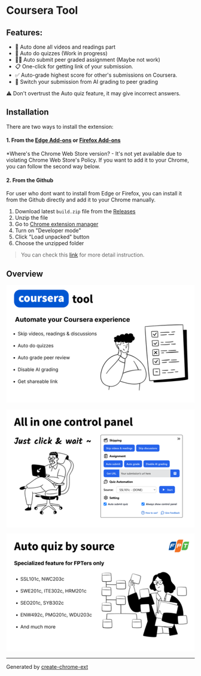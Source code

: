 # Coursera Tool

## Features:

- 📑 Auto done all videos and readings part
- 💯 Auto do quizzes (Work in progress)
- 👨‍🎓 Auto submit peer graded assignment (Maybe not work)
- 📋 One-click for getting link of your submission.
- ✅ Auto-grade highest score for other's submissions on Coursera.
- 🤖 Switch your submission from AI grading to peer grading

⚠ Don't overtrust the Auto quiz feature, it may give incorrect answers.

## Installation

There are two ways to install the extension:

#### 1. From the [Edge Add-ons](https://microsoftedge.microsoft.com/addons/detail/coursera-toolkit-helper/cpebdnelbbfbnjbdafkkcgbbgbdbhhgb) or [Firefox Add-ons](https://addons.mozilla.org/en-GB/firefox/addon/coursera-tool/)

\*Where's the Chrome Web Store version? - It's not yet available due to violating Chrome Web Store's Policy. If you want to add it to your Chrome, you can follow the second way below.

#### 2. From the Github

For user who dont want to install from Edge or Firefox, you can install it from the Github directly and add it to your Chrome manually.

1. Download latest `build.zip` file from the [Releases](https://github.com/Pear104/coursera-tool/releases)
2. Unzip the file
3. Go to [Chrome extension manager](chrome://extensions/])
4. Turn on "Developer mode"
5. Click "Load unpacked" button
6. Choose the unzipped folder

> You can check this [link](https://ui.vision/howto/install-chrome-extension-from-file) for more detail instruction.

## Overview

![](./images/Screenshot1.png)

![](./images/Screenshot2.png)

![](./images/Screenshot3.png)

---

Generated by [create-chrome-ext](https://github.com/guocaoyi/create-chrome-ext)
